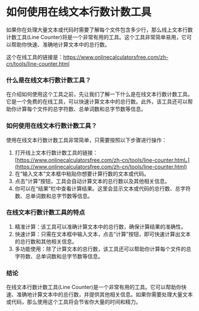 如何使用在线文本行数计数工具
==============

如果你在处理大量文本或代码时需要了解每个文件包含多少行，那么线上文本行数计数工具(Line Counter)将是一个非常有用的工具。这个工具非常简单易用，它可以帮助你快速、准确地计算文本中的总行数。

这个在线工具的链接是：<https://www.onlinecalculatorsfree.com/zh-cn/tools/line-counter.html>

### 什么是在线文本行数计数工具？

在介绍如何使用这个工具之前，先让我们了解一下什么是在线文本行数计数工具。它是一个免费的在线工具，可以快速计算文本中的总行数。此外，该工具还可以帮助你计算每个文件的总字符数、总单词数和总字节数等信息。

### 如何使用在线文本行数计数工具？

使用在线文本行数计数工具非常简单，只需要按照以下步骤进行操作：

1. 打开线上文本行数计数工具的链接：[https://www.onlinecalculatorsfree.com/zh-cn/tools/line-counter.html。](https://www.onlinecalculatorsfree.com/zh-cn/tools/line-counter.html)
2. 在“输入文本”文本框中粘贴你想要计算行数的文本或代码。
3. 点击“计算”按钮，工具会自动计算文本的总行数以及其他相关信息。
4. 你可以在“结果”栏中查看计算结果。这里会显示文本或代码的总行数、总字符数、总单词数和总字节数等信息。

### 在线文本行数计数工具的特点

1. 精准计算：该工具可以准确计算文本中的总行数，确保计算结果的准确性。
2. 快速计算：只需在文本框中输入文本，点击“计算”按钮，即可快速计算出文本的总行数和其他相关信息。
3. 多功能使用：除了计算文本的总行数，该工具还可以帮助你计算每个文件的总字符数、总单词数和总字节数等信息。

### 结论

在线文本行数计数工具(Line Counter)是一个非常有用的工具。它可以帮助你快速、准确地计算文本中的总行数，并提供其他相关信息。如果你需要处理大量文本或代码，那么使用这个工具将会节省你大量的时间和精力。
